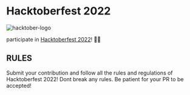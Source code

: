 # Hacktoberfest 2022
![hacktober-logo](https://res.cloudinary.com/practicaldev/image/fetch/s--wB8si0T1--/c_imagga_scale,f_auto,fl_progressive,h_420,q_auto,w_1000/https://dev-to-uploads.s3.amazonaws.com/uploads/articles/x3tbdkji5hi3ybk6bacv.png)

participate in [Hacktoberfest 2022](https://hacktoberfest.digitalocean.com/)! 🎉🎉

## RULES

Submit your contribution and follow all the rules and regulations of Hacktoberfest 2022!
Dont break any rules.
Be patient for your PR to be accepted!
